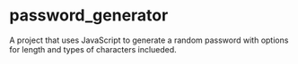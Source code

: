 # password_generator

A project that uses JavaScript to generate a random password with options for length and types of characters inclueded.
